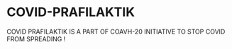 # COVID-PRAFILAKTIK
COVID PRAFILAKTIK IS A PART OF COAVH-20 INITIATIVE TO STOP COVID FROM SPREADING !
